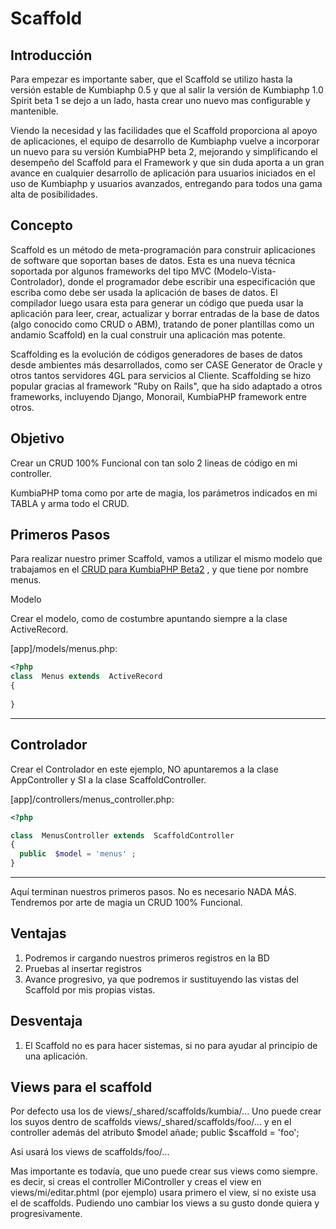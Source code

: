 # Scaffold

##  Introducción

Para empezar es importante saber, que el Scaffold se utilizo hasta la versión
estable de Kumbiaphp 0.5 y que al salir la versión de Kumbiaphp 1.0 Spirit
beta 1 se dejo a un lado, hasta crear uno nuevo mas configurable y mantenible.

Viendo la necesidad y las facilidades que el Scaffold proporciona al apoyo de
aplicaciones, el equipo de desarrollo de Kumbiaphp vuelve a incorporar un
nuevo para su versión KumbiaPHP beta 2, mejorando y simplificando el desempeño
del Scaffold para el Framework y que sin duda aporta a un gran avance en
cualquier desarrollo de aplicación para usuarios iniciados en el uso de
Kumbiaphp y usuarios avanzados, entregando para todos una gama alta de
posibilidades.

##  Concepto

Scaffold es un método de meta-programación para construir aplicaciones de
software que soportan bases de datos. Esta es una nueva técnica soportada por
algunos frameworks del tipo MVC (Modelo-Vista-Controlador), donde el
programador debe escribir una especificación que escriba como debe ser usada
la aplicación de bases de datos. El compilador luego usara esta para generar
un código que pueda usar la aplicación para leer, crear, actualizar y borrar
entradas de la base de datos (algo conocido como CRUD o ABM), tratando de
poner plantillas como un andamio Scaffold) en la cual construir una aplicación
mas potente.

Scaffolding es la evolución de códigos generadores de bases de datos desde
ambientes más desarrollados, como ser CASE Generator de Oracle y otros tantos
servidores 4GL para servicios al Cliente. Scaffolding se hizo popular gracias
al framework "Ruby on Rails", que ha sido adaptado a otros frameworks,
incluyendo Django, Monorail, KumbiaPHP framework entre otros.

##  Objetivo

Crear un CRUD 100% Funcional con tan solo 2 lineas de código en mi controller.

KumbiaPHP toma como por arte de magia, los parámetros indicados en mi TABLA
y arma todo el CRUD.

##  Primeros Pasos

Para realizar nuestro primer Scaffold, vamos a utilizar el mismo modelo que
trabajamos en el [CRUD para KumbiaPHP Beta2](http://wiki.kumbiaphp.com/Beta2_CRUD_en_KumbiaPHP_Framework) , y que tiene por nombre menus.

Modelo

Crear el modelo, como de costumbre apuntando siempre a la clase ActiveRecord.

[app]/models/menus.php:

```php
<?php  
class  Menus extends  ActiveRecord
{  
  
}

``` 
---  
  
##  Controlador

Crear el Controlador en este ejemplo, NO apuntaremos a la clase AppController
y SI a la clase ScaffoldController.

[app]/controllers/menus_controller.php:

```php
<?php

class  MenusController extends  ScaffoldController
{  
  public  $model = 'menus' ;  
}

```
---  
  
Aquí terminan nuestros primeros pasos. No es necesario NADA MÁS. Tendremos por
arte de magia un CRUD 100% Funcional.

##  Ventajas

  1. Podremos ir cargando nuestros primeros registros en la BD
  2. Pruebas al insertar registros
  3. Avance progresivo, ya que podremos ir sustituyendo las vistas del Scaffold por mis propias vistas.

##  Desventaja

  1. El Scaffold no es para hacer sistemas, si no para ayudar al principio de una aplicación.

##  Views para el scaffold

Por defecto usa los de views/_shared/scaffolds/kumbia/... Uno puede crear los
suyos dentro de scaffolds views/_shared/scaffolds/foo/... y en el controller
además del atributo $model añade; public $scaffold = 'foo';

Asi usará los views de scaffolds/foo/...

Mas importante es todavía, que uno puede crear sus views como siempre. es
decir, si creas el controller MiController y creas el view en
views/mi/editar.phtml (por ejemplo) usara primero el view, si no existe usa
el de scaffolds. Pudiendo uno cambiar los views a su gusto donde quiera y
progresivamente.
